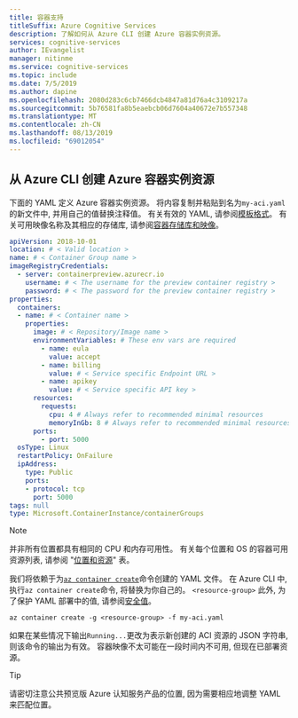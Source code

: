 ```yaml
---
title: 容器支持
titleSuffix: Azure Cognitive Services
description: 了解如何从 Azure CLI 创建 Azure 容器实例资源。
services: cognitive-services
author: IEvangelist
manager: nitinme
ms.service: cognitive-services
ms.topic: include
ms.date: 7/5/2019
ms.author: dapine
ms.openlocfilehash: 2080d283c6cb7466dcb4847a81d76a4c3109217a
ms.sourcegitcommit: 5b76581fa8b5eaebcb06d7604a40672e7b557348
ms.translationtype: MT
ms.contentlocale: zh-CN
ms.lasthandoff: 08/13/2019
ms.locfileid: "69012054"
---
```

## <a name="create-an-azure-container-instance-resource-from-the-azure-cli"></a>从 Azure CLI 创建 Azure 容器实例资源

下面的 YAML 定义 Azure 容器实例资源。 将内容复制并粘贴到名为`my-aci.yaml`的新文件中, 并用自己的值替换注释值。 有关有效的 YAML, 请参阅[模板格式][template-format]。 有关可用映像名称及其相应的存储库, 请参阅[容器存储库和映像][repositories-and-images]。

```YAML
apiVersion: 2018-10-01
location: # < Valid location >
name: # < Container Group name >
imageRegistryCredentials:
  - server: containerpreview.azurecr.io
    username: # < The username for the preview container registry >
    password: # < The password for the preview container registry >
properties:
  containers:
  - name: # < Container name >
    properties:
      image: # < Repository/Image name >
      environmentVariables: # These env vars are required
        - name: eula
          value: accept
        - name: billing
          value: # < Service specific Endpoint URL >
        - name: apikey
          value: # < Service specific API key >
      resources:
        requests:
          cpu: 4 # Always refer to recommended minimal resources
          memoryInGb: 8 # Always refer to recommended minimal resources
      ports:
        - port: 5000
  osType: Linux
  restartPolicy: OnFailure
  ipAddress:
    type: Public
    ports:
    - protocol: tcp
      port: 5000
tags: null
type: Microsoft.ContainerInstance/containerGroups
```

> [!NOTE]
> 并非所有位置都具有相同的 CPU 和内存可用性。 有关每个位置和 OS 的容器可用资源列表, 请参阅 "[位置和资源][location-to-resource]" 表。

我们将依赖于为[`az container create`][azure-container-create]命令创建的 YAML 文件。 在 Azure CLI 中, 执行`az container create`命令, 将替换为你自己的。 `<resource-group>` 此外, 为了保护 YAML 部署中的值, 请参阅[安全值][secure-values]。

```azurecli
az container create -g <resource-group> -f my-aci.yaml
```

如果在某些情况下输出`Running...`更改为表示新创建的 ACI 资源的 JSON 字符串, 则该命令的输出为有效。 容器映像不太可能在一段时间内不可用, 但现在已部署资源。

> [!TIP]
> 请密切注意公共预览版 Azure 认知服务产品的位置, 因为需要相应地调整 YAML 来匹配位置。

[azure-container-create]: https://docs.microsoft.com/cli/azure/container?view=azure-cli-latest#az-container-create
[template-format]: https://docs.microsoft.com/azure/templates/Microsoft.ContainerInstance/2018-10-01/containerGroups#template-format

[repositories-and-images]: ../../cognitive-services-container-support.md#container-repositories-and-images
[location-to-resource]: ../../../container-instances/container-instances-region-availability.md#availability---general
[secure-values]: ../../../container-instances/container-instances-environment-variables.md#secure-values
